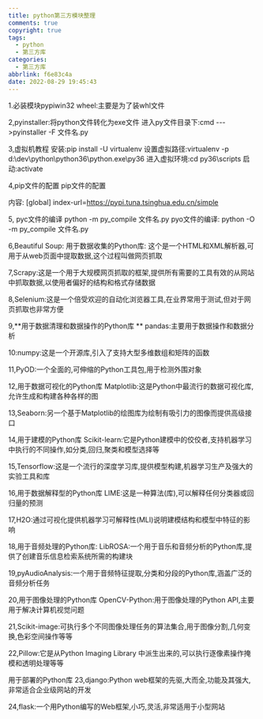 ```yaml
---
title: python第三方模块整理
comments: true
copyright: true
tags:
  - python
  - 第三方库
categories:
  - 第三方库
abbrlink: f6e83c4a
date: 2022-08-29 19:45:43
---
```


1.必装模块pypiwin32 wheel:主要是为了装whl文件

2,pyinstaller:将python文件转化为exe文件
进入py文件目录下:cmd --->pyinstaller -F 文件名.py

3,虚拟机教程
安装:pip install -U virtualenv
设置虚拟路径:virtualenv -p d:\dev\python\python36\python.exe\py36
进入虚拟环境:cd py36\scripts
启动:activate

4,pip文件的配置
pip文件的配置

内容:
[global]
index-url=https://pypi.tuna.tsinghua.edu.cn/simple

5, pyc文件的编译
python -m py_compile 文件名.py
pyo文件的编译:
python -O -m py_compile 文件名.py

6,Beautiful Soup:
用于数据收集的Python库:
这个是一个HTML和XML解析器,可用于从web页面中提取数据,这个过程叫做网页抓取

7,Scrapy:这是一个用于大规模网页抓取的框架,提供所有需要的工具有效的从网站中抓取数据,以使用者偏好的结构和格式存储数据

8,Selenium:这是一个倍受欢迎的自动化浏览器工具,在业界常用于测试,但对于网页抓取也非常方便

9,**用于数据清理和数据操作的Python库
**
pandas:主要用于数据操作和数据分析

10:numpy:这是一个开源库,引入了支持大型多维数组和矩阵的函数

11,PyOD:一个全面的,可伸缩的Python工具包,用于检测外围对象

12,用于数据可视化的Python库
Matplotlib:这是Python中最流行的数据可视化库,允许生成和构建各种各样的图

13,Seaborn:另一个基于Matplotlib的绘图库为绘制有吸引力的图像而提供高级接口

14,用于建模的Python库
Scikit-learn:它是Python建模中的佼佼者,支持机器学习中执行的不同操作,如分类,回归,聚类和模型选择等

15,Tensorflow:这是一个流行的深度学习库,提供模型构建,机器学习生产及强大的实验工具和库

16,用于数据解释型的Python库
LIME:这是一种算法(库),可以解释任何分类器或回归量的预测

17,H2O:通过可视化提供机器学习可解释性(MLI)说明建模结构和模型中特征的影响

18,用于音频处理的Python库:
LibROSA:一个用于音乐和音频分析的Python库,提供了创建音乐信息检索系统所需的构建块

19,pyAudioAnalysis:一个用于音频特征提取,分类和分段的Python库,涵盖广泛的音频分析任务

20,用于图像处理的Python库
OpenCV-Python:用于图像处理的Python API,主要用于解决计算机视觉问题

21,Scikit-image:可执行多个不同图像处理任务的算法集合,用于图像分割,几何变换,色彩空间操作等等

22,Pillow:它是从Python Imaging Library 中派生出来的,可以执行逐像素操作掩模和透明处理等等

用于部署的Python库
23,django:Python web框架的先驱,大而全,功能及其强大,非常适合企业级网站的开发

24,flask:一个用Python编写的Web框架,小巧,灵活,非常适用于小型网站
